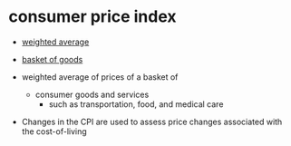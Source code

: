 # consumer price index

- [weighted average](weighted-average)
- [basket of goods](basket-of-goods)

- weighted average of prices of a basket of
  - consumer goods and services
    - such as transportation, food, and medical care
- Changes in the CPI are used to assess price changes associated with the cost-of-living
